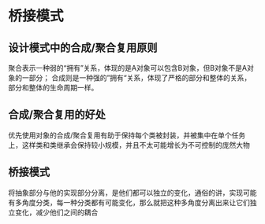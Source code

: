 # 桥接模式
##  设计模式中的合成/聚合复用原则
聚合表示一种弱的“拥有”关系，体现的是A对象可以包含B对象，但B对象不是A对象的一部分；
合成则是一种强的”拥有“关系，体现了严格的部分和整体的关系，部分和整体的生命周期一样。
## 合成/聚合复用的好处
优先使用对象的合成/聚合复用有助于保持每个类被封装，并被集中在单个任务上，这样类和类继承会保持较小规模，并且不太可能增长为不可控制的庞然大物
## 桥接模式
将抽象部分与他的实现部分分离，是他们都可以独立的变化，通俗的讲，实现可能有多角度分类，每一种分类都有可能变化，那么就把这种多角度分离出来让它们独立变化，减少他们之间的耦合
